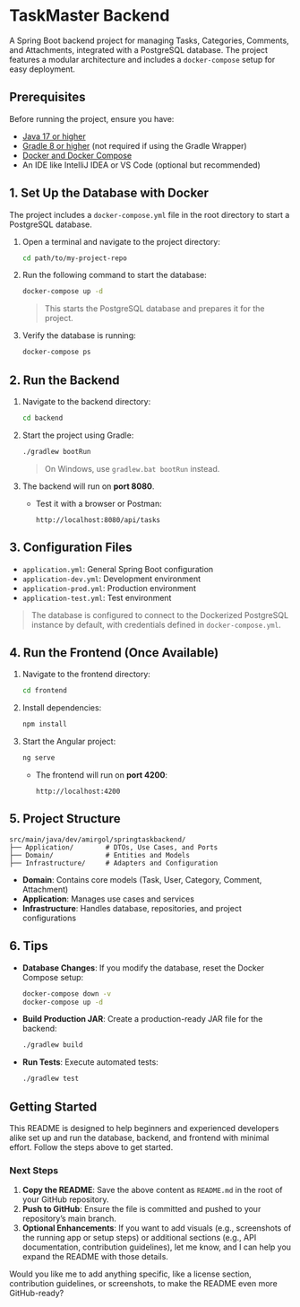 # TaskMaster Backend

A Spring Boot backend project for managing Tasks, Categories, Comments, and Attachments, integrated with a PostgreSQL database. The project features a modular architecture and includes a `docker-compose` setup for easy deployment.

## Prerequisites

Before running the project, ensure you have:

- [Java 17 or higher](https://adoptopenjdk.net/)
- [Gradle 8 or higher](https://gradle.org/install/) (not required if using the Gradle Wrapper)
- [Docker and Docker Compose](https://docs.docker.com/compose/install/)
- An IDE like IntelliJ IDEA or VS Code (optional but recommended)

## 1. Set Up the Database with Docker

The project includes a `docker-compose.yml` file in the root directory to start a PostgreSQL database.

1. Open a terminal and navigate to the project directory:

   ```bash
   cd path/to/my-project-repo
   ```

2. Run the following command to start the database:

   ```bash
   docker-compose up -d
   ```

   > This starts the PostgreSQL database and prepares it for the project.

3. Verify the database is running:

   ```bash
   docker-compose ps
   ```

## 2. Run the Backend

1. Navigate to the backend directory:

   ```bash
   cd backend
   ```

2. Start the project using Gradle:

   ```bash
   ./gradlew bootRun
   ```

   > On Windows, use `gradlew.bat bootRun` instead.

3. The backend will run on **port 8080**.

    - Test it with a browser or Postman:

      ```
      http://localhost:8080/api/tasks
      ```

## 3. Configuration Files

- `application.yml`: General Spring Boot configuration
- `application-dev.yml`: Development environment
- `application-prod.yml`: Production environment
- `application-test.yml`: Test environment

> The database is configured to connect to the Dockerized PostgreSQL instance by default, with credentials defined in `docker-compose.yml`.

## 4. Run the Frontend (Once Available)

1. Navigate to the frontend directory:

   ```bash
   cd frontend
   ```

2. Install dependencies:

   ```bash
   npm install
   ```

3. Start the Angular project:

   ```bash
   ng serve
   ```

    - The frontend will run on **port 4200**:

      ```
      http://localhost:4200
      ```

## 5. Project Structure

```
src/main/java/dev/amirgol/springtaskbackend/
├── Application/        # DTOs, Use Cases, and Ports
├── Domain/             # Entities and Models
├── Infrastructure/     # Adapters and Configuration
```

- **Domain**: Contains core models (Task, User, Category, Comment, Attachment)
- **Application**: Manages use cases and services
- **Infrastructure**: Handles database, repositories, and project configurations

## 6. Tips

- **Database Changes**: If you modify the database, reset the Docker Compose setup:

  ```bash
  docker-compose down -v
  docker-compose up -d
  ```

- **Build Production JAR**: Create a production-ready JAR file for the backend:

  ```bash
  ./gradlew build
  ```

- **Run Tests**: Execute automated tests:

  ```bash
  ./gradlew test
  ```

## Getting Started

This README is designed to help beginners and experienced developers alike set up and run the database, backend, and frontend with minimal effort. Follow the steps above to get started.



### Next Steps
1. **Copy the README**: Save the above content as `README.md` in the root of your GitHub repository.
2. **Push to GitHub**: Ensure the file is committed and pushed to your repository’s main branch.
3. **Optional Enhancements**: If you want to add visuals (e.g., screenshots of the running app or setup steps) or additional sections (e.g., API documentation, contribution guidelines), let me know, and I can help you expand the README with those details.

Would you like me to add anything specific, like a license section, contribution guidelines, or screenshots, to make the README even more GitHub-ready?